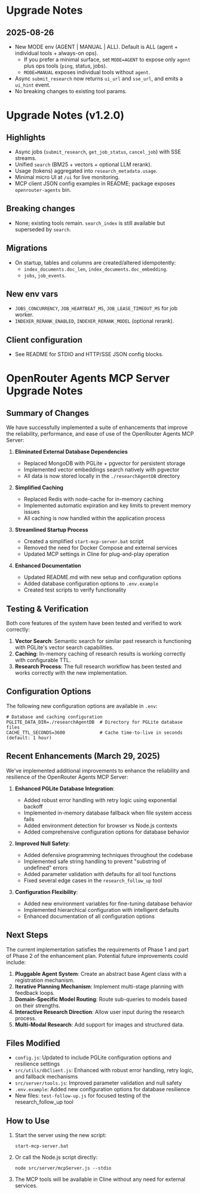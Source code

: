 # Upgrade Notes

## 2025-08-26
- New MODE env (AGENT | MANUAL | ALL). Default is ALL (agent + individual tools + always-on ops).
  - If you prefer a minimal surface, set `MODE=AGENT` to expose only `agent` plus ops tools (`ping`, status, jobs).
  - `MODE=MANUAL` exposes individual tools without `agent`.
- Async `submit_research` now returns `ui_url` and `sse_url`, and emits a `ui_hint` event.
- No breaking changes to existing tool params.

# Upgrade Notes (v1.2.0)

## Highlights
- Async jobs (`submit_research`, `get_job_status`, `cancel_job`) with SSE streams.
- Unified `search` (BM25 + vectors + optional LLM rerank).
- Usage (tokens) aggregated into `research_metadata.usage`.
- Minimal micro UI at `/ui` for live monitoring.
- MCP client JSON config examples in README; package exposes `openrouter-agents` bin.

## Breaking changes
- None; existing tools remain. `search_index` is still available but superseded by `search`.

## Migrations
- On startup, tables and columns are created/altered idempotently:
  - `index_documents.doc_len`, `index_documents.doc_embedding`.
  - `jobs`, `job_events`.

## New env vars
- `JOBS_CONCURRENCY`, `JOB_HEARTBEAT_MS`, `JOB_LEASE_TIMEOUT_MS` for job worker.
- `INDEXER_RERANK_ENABLED`, `INDEXER_RERANK_MODEL` (optional rerank).

## Client configuration
- See README for STDIO and HTTP/SSE JSON config blocks.

# OpenRouter Agents MCP Server Upgrade Notes

## Summary of Changes

We have successfully implemented a suite of enhancements that improve the reliability, performance, and ease of use of the OpenRouter Agents MCP Server:

1. **Eliminated External Database Dependencies**
   - Replaced MongoDB with PGLite + pgvector for persistent storage
   - Implemented vector embeddings search natively with pgvector
   - All data is now stored locally in the `./researchAgentDB` directory

2. **Simplified Caching**
   - Replaced Redis with node-cache for in-memory caching
   - Implemented automatic expiration and key limits to prevent memory issues
   - All caching is now handled within the application process

3. **Streamlined Startup Process**
   - Created a simplified `start-mcp-server.bat` script
   - Removed the need for Docker Compose and external services
   - Updated MCP settings in Cline for plug-and-play operation

4. **Enhanced Documentation**
   - Updated README.md with new setup and configuration options
   - Added database configuration options to `.env.example`
   - Created test scripts to verify functionality

## Testing & Verification

Both core features of the system have been tested and verified to work correctly:

1. **Vector Search**: Semantic search for similar past research is functioning with PGLite's vector search capabilities.
2. **Caching**: In-memory caching of research results is working correctly with configurable TTL.
3. **Research Process**: The full research workflow has been tested and works correctly with the new implementation.

## Configuration Options

The following new configuration options are available in `.env`:

```
# Database and caching configuration
PGLITE_DATA_DIR=./researchAgentDB  # Directory for PGLite database files
CACHE_TTL_SECONDS=3600             # Cache time-to-live in seconds (default: 1 hour)
```

## Recent Enhancements (March 29, 2025)

We've implemented additional improvements to enhance the reliability and resilience of the OpenRouter Agents MCP Server:

1. **Enhanced PGLite Database Integration**:
   - Added robust error handling with retry logic using exponential backoff
   - Implemented in-memory database fallback when file system access fails
   - Added environment detection for browser vs Node.js contexts
   - Added comprehensive configuration options for database behavior

2. **Improved Null Safety**:
   - Added defensive programming techniques throughout the codebase
   - Implemented safe string handling to prevent "substring of undefined" errors
   - Added parameter validation with defaults for all tool functions
   - Fixed several edge cases in the `research_follow_up` tool

3. **Configuration Flexibility**:
   - Added new environment variables for fine-tuning database behavior
   - Implemented hierarchical configuration with intelligent defaults
   - Enhanced documentation of all configuration options

## Next Steps

The current implementation satisfies the requirements of Phase 1 and part of Phase 2 of the enhancement plan. Potential future improvements could include:

1. **Pluggable Agent System**: Create an abstract base Agent class with a registration mechanism.
2. **Iterative Planning Mechanism**: Implement multi-stage planning with feedback loops.
3. **Domain-Specific Model Routing**: Route sub-queries to models based on their strengths.
4. **Interactive Research Direction**: Allow user input during the research process.
5. **Multi-Modal Research**: Add support for images and structured data.

## Files Modified

- `config.js`: Updated to include PGLite configuration options and resilience settings
- `src/utils/dbClient.js`: Enhanced with robust error handling, retry logic, and fallback mechanisms
- `src/server/tools.js`: Improved parameter validation and null safety
- `.env.example`: Added new configuration options for database resilience
- New files: `test-follow-up.js` for focused testing of the research_follow_up tool

## How to Use

1. Start the server using the new script:
   ```
   start-mcp-server.bat
   ```

2. Or call the Node.js script directly:
   ```
   node src/server/mcpServer.js --stdio
   ```

3. The MCP tools will be available in Cline without any need for external services.
